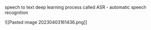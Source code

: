 speech to text 
deep learning process called ASR - automatic speech recognition 

![[Pasted image 20230403161436.png]] 
